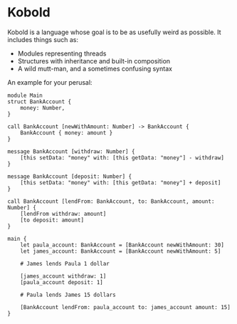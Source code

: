 # Kobold

Kobold is a language whose goal is to be as usefully weird as possible. It includes things such as:

- Modules representing threads
- Structures with inheritance and built-in composition
- A wild mutt-man, and a sometimes confusing syntax

An example for your perusal:

```
module Main
struct BankAccount {
    money: Number,
}

call BankAccount [newWithAmount: Number] -> BankAccount {
    BankAccount { money: amount }
}

message BankAccount [withdraw: Number] {
    [this setData: "money" with: [this getData: "money"] - withdraw]
}

message BankAccount [deposit: Number] {
    [this setData: "money" with: [this getData: "money"] + deposit]
}

call BankAccount [lendFrom: BankAccount, to: BankAccount, amount: Number] {
    [lendFrom withdraw: amount]
    [to deposit: amount]
}

main {
    let paula_account: BankAccount = [BankAccount newWithAmount: 30]
    let james_account: BankAccount = [BankAccount newWithAmount: 5]

    # James lends Paula 1 dollar

    [james_account withdraw: 1]
    [paula_account deposit: 1]

    # Paula lends James 15 dollars

    [BankAccount lendFrom: paula_account to: james_account amount: 15]
}
```

